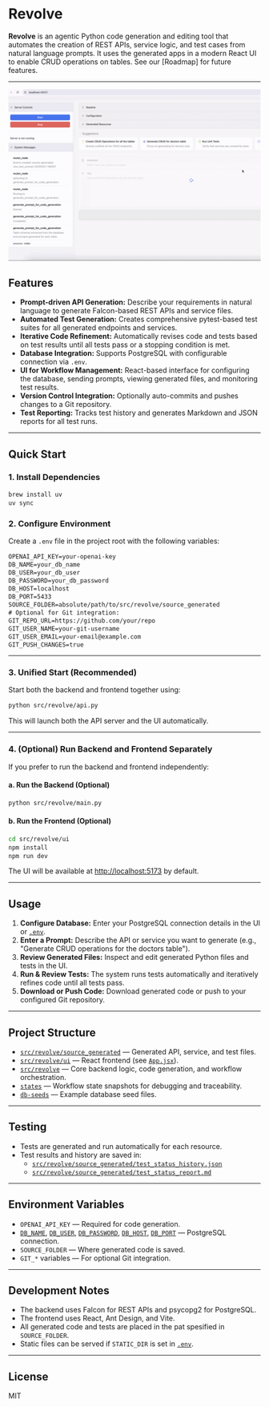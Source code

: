 # Revolve

**Revolve** is an agentic Python code generation and editing tool that automates the creation of REST APIs, service logic, and test cases from natural language prompts. 
It uses the generated apps in a modern React UI to enable CRUD operations on tables. See our [Roadmap] for future features.

---
![Revolve](./screenshots/animated.gif)

## Features

- **Prompt-driven API Generation:** Describe your requirements in natural language to generate Falcon-based REST APIs and service files.
- **Automated Test Generation:** Creates comprehensive pytest-based test suites for all generated endpoints and services.
- **Iterative Code Refinement:** Automatically revises code and tests based on test results until all tests pass or a stopping condition is met.
- **Database Integration:** Supports PostgreSQL with configurable connection via `.env`.
- **UI for Workflow Management:** React-based interface for configuring the database, sending prompts, viewing generated files, and monitoring test results.
- **Version Control Integration:** Optionally auto-commits and pushes changes to a Git repository.
- **Test Reporting:** Tracks test history and generates Markdown and JSON reports for all test runs.

---

## Quick Start

### 1. Install Dependencies

```sh
brew install uv
uv sync
```

### 2. Configure Environment

Create a `.env` file in the project root with the following variables:
```env
OPENAI_API_KEY=your-openai-key
DB_NAME=your_db_name
DB_USER=your_db_user
DB_PASSWORD=your_db_password
DB_HOST=localhost
DB_PORT=5433
SOURCE_FOLDER=absolute/path/to/src/revolve/source_generated
# Optional for Git integration:
GIT_REPO_URL=https://github.com/your/repo
GIT_USER_NAME=your-git-username
GIT_USER_EMAIL=your-email@example.com
GIT_PUSH_CHANGES=true
```

---

### 3. Unified Start (Recommended)

Start both the backend and frontend together using:

```sh
python src/revolve/api.py
```

This will launch both the API server and the UI automatically.

---

### 4. (Optional) Run Backend and Frontend Separately

If you prefer to run the backend and frontend independently:

#### a. Run the Backend (Optional)

```sh
python src/revolve/main.py
```

#### b. Run the Frontend (Optional)

```sh
cd src/revolve/ui
npm install
npm run dev
```

The UI will be available at [http://localhost:5173](http://localhost:5173) by default.

---

## Usage

1. **Configure Database:** Enter your PostgreSQL connection details in the UI or [`.env`](.env ).
2. **Enter a Prompt:** Describe the API or service you want to generate (e.g., "Generate CRUD operations for the doctors table").
3. **Review Generated Files:** Inspect and edit generated Python files and tests in the UI.
4. **Run & Review Tests:** The system runs tests automatically and iteratively refines code until all tests pass.
5. **Download or Push Code:** Download generated code or push to your configured Git repository.

---

## Project Structure

- [`src/revolve/source_generated`](src/revolve/source_generated ) — Generated API, service, and test files.
- [`src/revolve/ui`](src/revolve/ui ) — React frontend (see [`App.jsx`](src/revolve/ui/App.jsx )).
- [`src/revolve`](src/revolve ) — Core backend logic, code generation, and workflow orchestration.
- [`states`](states ) — Workflow state snapshots for debugging and traceability.
- [`db-seeds`](db-seeds ) — Example database seed files.

---

## Testing

- Tests are generated and run automatically for each resource.
- Test results and history are saved in:
  - [`src/revolve/source_generated/test_status_history.json`](src/revolve/source_generated/test_status_history.json )
  - [`src/revolve/source_generated/test_status_report.md`](src/revolve/source_generated/test_status_report.md )

---

## Environment Variables

- `OPENAI_API_KEY` — Required for code generation.
- [`DB_NAME`](src/revolve/ui/App.jsx ), [`DB_USER`](src/revolve/ui/App.jsx ), [`DB_PASSWORD`](src/revolve/ui/App.jsx ), [`DB_HOST`](src/revolve/ui/App.jsx ), [`DB_PORT`](src/revolve/ui/App.jsx ) — PostgreSQL connection.
- `SOURCE_FOLDER` — Where generated code is saved.
- `GIT_*` variables — For optional Git integration.

---

## Development Notes

- The backend uses Falcon for REST APIs and psycopg2 for PostgreSQL.
- The frontend uses React, Ant Design, and Vite.
- All generated code and tests are placed in the pat spesified in  `SOURCE_FOLDER`.
- Static files can be served if `STATIC_DIR` is set in [`.env`](.env ).

---

## License

MIT
